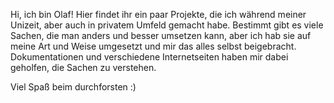 Hi, ich bin Olaf! Hier findet ihr ein paar Projekte, die ich während meiner Unizeit, aber auch in privatem Umfeld gemacht habe. Bestimmt gibt es viele Sachen, die man anders und besser umsetzen kann,
aber ich hab sie auf meine Art und Weise umgesetzt und mir das alles selbst beigebracht. Dokumentationen und verschiedene Internetseiten haben mir dabei geholfen, die Sachen zu verstehen.

Viel Spaß beim durchforsten :)
